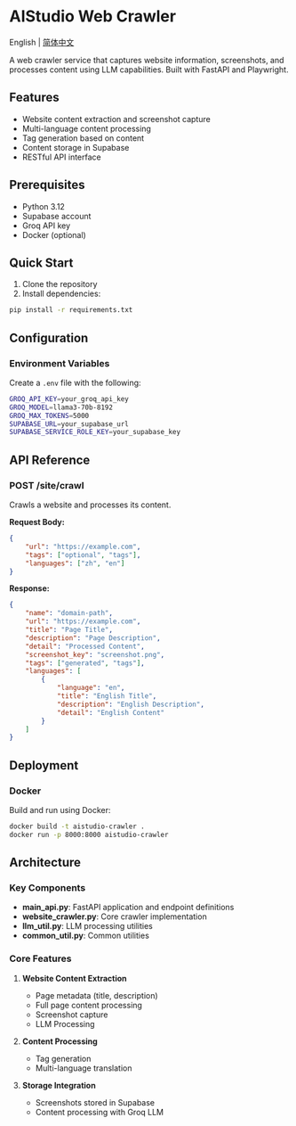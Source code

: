 # AIStudio Web Crawler

English | [简体中文](./README-zh.md)

A web crawler service that captures website information, screenshots, and processes content using LLM capabilities. Built with FastAPI and Playwright.

## Features

- Website content extraction and screenshot capture
- Multi-language content processing
- Tag generation based on content
- Content storage in Supabase
- RESTful API interface

## Prerequisites

- Python 3.12
- Supabase account
- Groq API key
- Docker (optional)

## Quick Start

1. Clone the repository
2. Install dependencies:
```sh
pip install -r requirements.txt
```

## Configuration

### Environment Variables

Create a `.env` file with the following:

```sh
GROQ_API_KEY=your_groq_api_key
GROQ_MODEL=llama3-70b-8192
GROQ_MAX_TOKENS=5000
SUPABASE_URL=your_supabase_url
SUPABASE_SERVICE_ROLE_KEY=your_supabase_key
```

## API Reference

### POST /site/crawl

Crawls a website and processes its content.

**Request Body:**
```json
{
    "url": "https://example.com",
    "tags": ["optional", "tags"],
    "languages": ["zh", "en"]
}
```

**Response:**
```json
{
    "name": "domain-path",
    "url": "https://example.com",
    "title": "Page Title",
    "description": "Page Description",
    "detail": "Processed Content",
    "screenshot_key": "screenshot.png",
    "tags": ["generated", "tags"],
    "languages": [
        {
            "language": "en",
            "title": "English Title",
            "description": "English Description",
            "detail": "English Content"
        }
    ]
}
```

## Deployment

### Docker

Build and run using Docker:

```sh
docker build -t aistudio-crawler .
docker run -p 8000:8000 aistudio-crawler
```

## Architecture

### Key Components

- **main_api.py**: FastAPI application and endpoint definitions
- **website_crawler.py**: Core crawler implementation
- **llm_util.py**: LLM processing utilities
- **common_util.py**: Common utilities

### Core Features

1. **Website Content Extraction**
   - Page metadata (title, description)
   - Full page content processing
   - Screenshot capture
   - LLM Processing

2. **Content Processing**
   - Tag generation
   - Multi-language translation

3. **Storage Integration**
   - Screenshots stored in Supabase
   - Content processing with Groq LLM